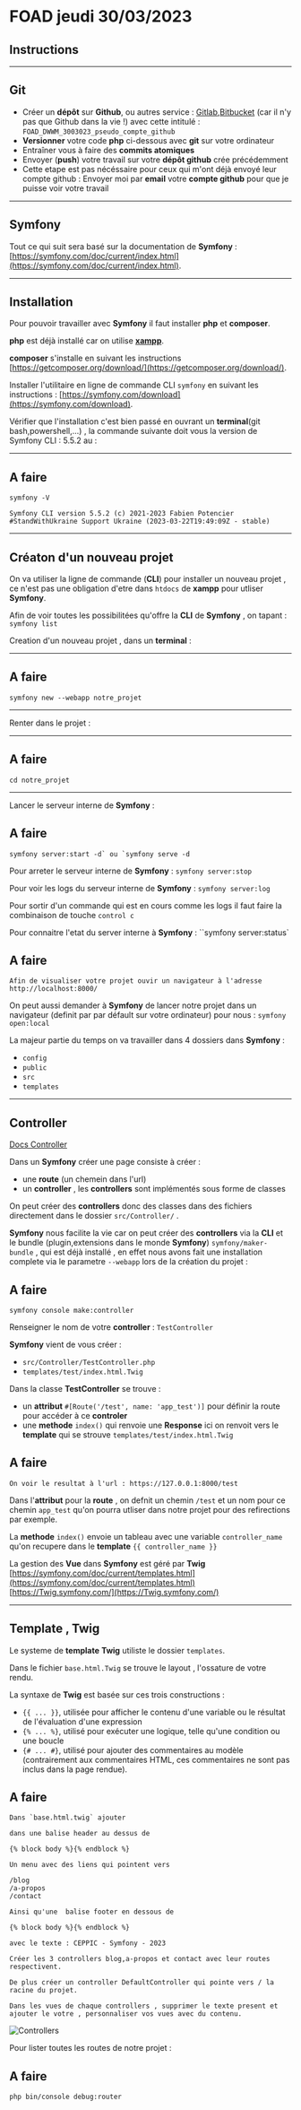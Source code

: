 # FOAD jeudi 30/03/2023

## Instructions

---

## Git

- Créer un **dépôt** sur **Github**, ou autres service : [Gitlab](https://gitlab.com),[Bitbucket](https://bitbucket.org/) (car il n'y pas que Github dans la vie !) avec cette intitulé : `FOAD_DWWM_3003023_pseudo_compte_github`
- **Versionner** votre code **php** ci-dessous avec **git** sur votre ordinateur
- Entraîner vous à faire des **commits atomiques**
- Envoyer (**push**) votre travail sur votre **dépôt github** crée précédemment
- Cette etape est pas nécéssaire pour ceux qui m'ont déjà envoyé leur compte github : Envoyer moi par **email** votre **compte github** pour que je puisse voir votre travail

---

## Symfony

Tout ce qui suit sera basé sur la documentation de **Symfony** : [https://symfony.com/doc/current/index.html](https://symfony.com/doc/current/index.html).

---

## Installation

Pour pouvoir travailler avec **Symfony** il faut installer **php** et **composer**.

**php** est déjà installé car on utilise [**xampp**](https://www.apachefriends.org/fr/index.html).

**composer** s'installe en suivant les instructions [https://getcomposer.org/download/](https://getcomposer.org/download/).

Installer l'utilitaire en ligne de commande CLI `symfony` en suivant les instructions : [https://symfony.com/download](https://symfony.com/download).

Vérifier que l'installation c'est bien passé en ouvrant un **terminal**(git bash,powershell,...) , la commande suivante doit vous la version de Symfony CLI : 5.5.2 au :

---

## A faire

```
symfony -V
```

`Symfony CLI version 5.5.2 (c) 2021-2023 Fabien Potencier #StandWithUkraine Support Ukraine (2023-03-22T19:49:09Z - stable)`

---

## Créaton d'un nouveau projet

On va utiliser la ligne de commande (**CLI**) pour installer un nouveau projet , ce n'est pas une obligation d'etre dans `htdocs` de **xampp** pour utliser **Symfony**.

Afin de voir toutes les possibilitées qu'offre la **CLI** de **Symfony** , on tapant : `symfony list`

Creation d'un nouveau projet , dans un **terminal** :

---

## A faire

```
symfony new --webapp notre_projet
```

---

Renter dans le projet : 

---
## A faire

```
cd notre_projet
```
---

Lancer le serveur interne de **Symfony** : 

## A faire

```
symfony server:start -d` ou `symfony serve -d
```

Pour arreter le serveur interne de **Symfony** : `symfony server:stop`

Pour voir les logs du serveur interne de **Symfony** : `symfony server:log`

Pour sortir d'un commande qui est en cours comme les logs il faut faire la combinaison de touche `control c`

Pour connaitre l'etat du server interne à **Symfony** : ``symfony server:status`

## A faire

```
Afin de visualiser votre projet ouvir un navigateur à l'adresse http://localhost:8000/
```

On peut aussi demander à **Symfony** de lancer notre projet dans un navigateur (definit par par défault sur votre ordinateur) pour nous : `symfony open:local`

La majeur partie du temps on va travailler dans 4 dossiers dans **Symfony** :

- `config`
- `public`
- `src`
- `templates`

---

## Controller

[Docs Controller](https://symfony.com/doc/current/controller.html)

Dans un **Symfony** créer une page consiste à créer :

- une **route** (un chemein dans l'url) 
- un **controller** , les **controllers** sont implémentés sous forme de classes

On peut créer des **controllers** donc des classes dans des fichiers directement dans le dossier `src/Controller/` .

**Symfony** nous facilite la vie car on peut créer des **controllers** via la **CLI** et le bundle (plugin,extensions dans le monde **Symfony**) `symfony/maker-bundle` , qui est déjà installé , en effet nous avons fait une installation complete via le parametre `--webapp` lors de la création du projet :

## A faire

```
symfony console make:controller
```

Renseigner le nom de votre **controller** : `TestController`

**Symfony** vient de vous créer :
- `src/Controller/TestController.php` 
- `templates/test/index.html.Twig`

Dans la classe **TestController** se trouve :

- un **attribut** `#[Route('/test', name: 'app_test')]` pour définir la route pour accéder à ce **controler**
- une **methode** `index()` qui renvoie une **Response** ici on renvoit vers le **template** qui se strouve `templates/test/index.html.Twig` 

## A faire

```
On voir le resultat à l'url : https://127.0.0.1:8000/test
```

Dans l'**attribut** pour la **route** , on defnit un chemin `/test` et un nom pour ce chemin `app_test` qu'on pourra utliser dans notre projet pour des refirections par exemple.

La **methode** `index()` envoie un tableau avec une variable `controller_name` qu'on recupere dans le **template** `{{ controller_name }}` 

La gestion des **Vue** dans **Symfony** est géré par **Twig** [https://symfony.com/doc/current/templates.html](https://symfony.com/doc/current/templates.html) [https://Twig.symfony.com/](https://Twig.symfony.com/)

---

## Template , Twig

Le systeme de **template** **Twig** utiliste le dossier `templates`.

Dans le fichier `base.html.Twig` se trouve le layout , l'ossature de votre rendu.

La syntaxe de **Twig** est basée sur ces trois constructions :

- `{{ ... }}`, utilisée pour afficher le contenu d'une variable ou le résultat de l'évaluation d'une expression 
- `{% ... %}`, utilisé pour exécuter une logique, telle qu'une condition ou une boucle 
- `{# ... #}`, utilisé pour ajouter des commentaires au modèle (contrairement aux commentaires HTML, ces commentaires ne sont pas inclus dans la page rendue).

## A faire

```
Dans `base.html.twig` ajouter 

dans une balise header au dessus de 

{% block body %}{% endblock %}

Un menu avec des liens qui pointent vers 

/blog 
/a-propos
/contact

Ainsi qu'une  balise footer en dessous de 

{% block body %}{% endblock %}

avec le texte : CEPPIC - Symfony - 2023

Créer les 3 controllers blog,a-propos et contact avec leur routes respectivent.

De plus créer un controller DefaultController qui pointe vers / la racine du projet.

Dans les vues de chaque controllers , supprimer le texte present et ajouter le votre , personnaliser vos vues avec du contenu.
```

![Controllers](./controllers.png)

Pour lister toutes les routes de notre projet :

## A faire

```
php bin/console debug:router
```







